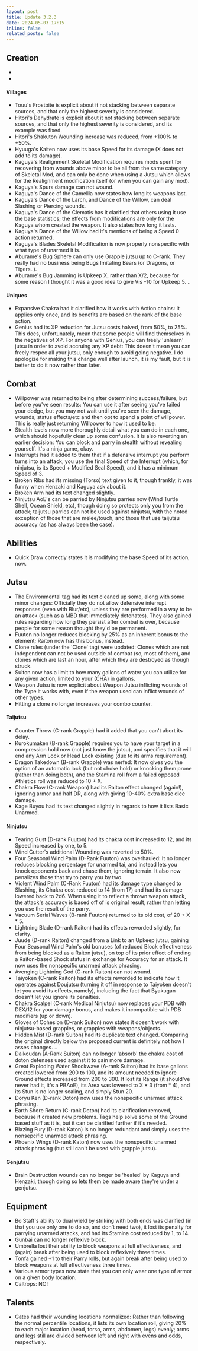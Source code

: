 ```yaml
---
layout: post
title: Update 3.2.3
date: 2024-05-03 17:15
inline: false
related_posts: false
---
```

## Creation
 - 
 - 

#### Villages
 - Touu's Frostbite is explicit about it not stacking between separate sources, and that only the highest severity is considered.
 - Hitori's Dehydrate is explicit about it not stacking between separate sources, and that only the highest severity is considered, and its example was fixed.
 - Hitori's Shakuton Wounding increase was reduced, from +100% to +50%.
 - Hyuuga's Kaiten now uses its base Speed for its damage (X does not add to its damage).
 - Kaguya's Realignment Skeletal Modification requires mods spent for recovering from wounds above minor to be all from the same category of Skeletal Mod, and can only be done when using a Jutsu which allows for the Realignment modification itself (or when you can gain any mod).
 - Kaguya's Spurs damage can not wound.
 - Kaguya's Dance of the Camellia now states how long its weapons last.
 - Kaguya's Dance of the Larch, and Dance of the Willow, can deal Slashing or Piercing wounds.
 - Kaguya's Dance of the Clematis has it clarified that others using it use the base statistics; the effects from modifications are only for the Kaguya whom created the weapon.  It also states how long it lasts.
 - Kaguya's Dance of the Willow had it's mentions of being a Speed 0 action returned.
 - Kaguya's Blades Skeletal Modification is now properly nonspecific with what type of unarmed it is.
 - Aburame's Bug Sphere can only use Grapple jutsu up to C-rank.  They really had no business being Bugs Imitating Bears (or Dragons, or Tigers..).
 - Aburame's Bug Jamming is Upkeep X, rather than X/2, because for some reason I thought it was a good idea to give Vis -10 for Upkeep 5. ..


#### Uniques
 - Expansive Chakra had it clarified how it works with Action chains: It applies only once, and its benefits are based on the rank of the base action.
 - Genius had its XP reduction for Jutsu costs halved, from 50%, to 25%.  This does, unfortunately, mean that some people will find themselves in the negatives of XP.  For anyone with Genius, you can freely 'unlearn' jutsu in order to avoid accruing any XP debt: This doesn't mean you can freely respec all your jutsu, only enough to avoid going negative.  I do apologize for making this change well after launch, it is my fault, but it is better to do it now rather than later.

## Combat
 - Willpower was returned to being after determining success/failure, but before you've seen results: You can use it after seeing you've failed your dodge, but you may not wait until you've seen the damage, wounds, status effects/etc and then opt to spend a point of willpower. This is really just returning Willpower to how it used to be.
 - Stealth levels now more thoroughly detail what you can do in each one, which should hopefully clear up some confusion.  It is also reverting an earlier decision: You can block and parry in stealth without revealing yourself. It's a ninja game, okay.
 - Interrupts had it added to them that if a defensive interrupt you perform turns into an attack, you use the final Speed of the Interrupt (which, for ninjutsu, is its Speed + Modified Seal Speed), and it has a minimum Speed of 3.
 - Broken Ribs had its missing (Torso) text given to it, though frankly, it was funny when Henzaki and Kaguya ask about it.
 - Broken Arm had its text changed slightly.
 - Ninjutsu AoE's can be parried by Ninjutsu parries now (Wind Turtle Shell, Ocean Shield, etc), though doing so protects only you from the attack; taijutsu parries can not be used against ninjutsu, with the noted exception of those that are melee/touch, and those that use taijutsu accuracy (as has always been the case).


## Abilities
 - Quick Draw correctly states it is modifying the base Speed of its action, now.

## Jutsu
 - The Environmental tag had its text cleaned up some, along with some minor changes: Officially they do not allow defensive interrupt responses (even with Blur/etc), unless they are performed in a way to be an attack (such as a MBD that immediately detonates).  They also gained rules regarding how long they persist after combat is over, because people for some reason thought they'd be permanent.
 - Fuuton no longer reduces blocking by 25% as an inherent bonus to the element; Raiton now has this bonus, instead.
 - Clone rules (under the 'Clone' tag) were updated: Clones which are not independent can not be used outside of combat (so, most of them), and clones which are last an hour, after which they are destroyed as though struck.
 - Suiton now has a limit to how many gallons of water you can utilize for any given action, limited to your (CHA) in gallons.
 - Weapon Jutsu is now explicit about Weapon Jutsu inflicting wounds of the Type it works with, even if the weapon used can inflict wounds of other types.
 - Hitting a clone no longer increases your combo counter.


#### Taijutsu
 - Counter Throw (C-rank Grapple) had it added that you can't abort its delay.
 - Kurokumaken (B-rank Grapple) requires you to have your target in a compression hold now (not just know the jutsu), and specifies that it will end any Arm Lock or Head Lock existing (due to its arms requirement).
 - Dragon Takedown (B-rank Grapple) was nerfed: It now gives you the option of an automatic lock (but not choke hold) or knocking them prone (rather than doing both), and the Stamina roll from a failed opposed Athletics roll was reduced to 10 + X.
 - Chakra Flow (C-rank Weapon) had its Raiton effect changed (again!), ignoring armor and half DR, along with giving 10-40% extra base dice damage.
 - Kage Buyou had its text changed slightly in regards to how it lists Basic Unarmed.

#### Ninjutsu 
 - Tearing Gust (D-rank Fuuton) had its chakra cost increased to 12, and its Speed increased by one, to 5.
 - Wind Cutter's additional Wounding was reverted to 50%. 
 - Four Seasonal Wind Palm (D-Rank Fuuton) was overhauled: It no longer reduces blocking percentage for unarmed tai, and instead lets you knock opponents back and chase them, ignoring terrain.  It also now penalizes those that try to parry you by two.
 - Violent Wind Palm (C-Rank Fuuton) had its damage type changed to Slashing, its Chakra cost reduced to 14 (from 17) and had its damage lowered back to 2d6.  When using it to reflect a thrown weapon attack, the attack's accuracy is based off of is original result, rather than letting you use the result of the parry.
 - Vacuum Serial Waves (B-rank Fuuton) returned to its old cost, of 20 + X * 5.
 - Lightning Blade (D-rank Raiton) had its effects reworded slightly, for clarity.
 - Juude (D-rank Raiton) changed from a Link to an Upkeep jutsu, gaining Four Seasonal Wind Palm's old bonuses (of reduced Block effectiveness from being blocked as a Raiton jutsu), on top of its prior effect of ending a Raiton-based Shock status in exchange for Accuracy for an attack.  It now uses the nonspecific unarmed attack phrasing.
 - Avenging Lightning God (C-rank Raiton) can not wound.
 - Taiyoken (C-rank Raiton) had its effects reworded to indicate how it operates against Doujutsu (turning it off in response to Taiyoken doesn't let you avoid its effects, namely), including the fact that Byakugan doesn't let you ignore its penalties.
 - Chakra Scalpel (C-rank Medical Ninjutsu) now replaces your PDB with DEX/12 for your damage bonus, and makes it incompatible with PDB modifiers (up or down).
 - Gloves of Cohesion (D-rank Suiton) now states it doesn't work with ninjutsu-based grapples, or grapples with weapons/objects.
 - Hidden Mist (D-rank Suiton) had its duplicate text changed.  Comparing the original directly below the proposed current is definitely not how I asses changes. ..
 - Daikoudan (A-Rank Suiton) can no longer 'absorb' the chakra cost of doton defenses used against it to gain more damage.
 - Great Exploding Water Shockwave (A-rank Suiton) had its base gallons created lowered from 200 to 100, and its amount needed to ignore Ground effects increased from 200 to 300. It lost its Range (it should've never had it, it's a PBAoE), its Area was lowered to X * 3 (from * 4), and its Stun is no longer scaling, and simply Stun 20.
 - Doryu Ken (D-rank Doton) now uses the nonspecific unarmed attack phrasing.
 - Earth Shore Return (C-rank Doton) had its clarification removed, because it created new problems. Tags help solve some of the Ground based stuff as it is, but it can be clarified further if it's needed.
 - Blazing Fury (D-rank Katon) is no longer redundant and simply uses the nonsepcific unarmed attack phrasing.
 - Phoenix Wings (D-rank Katon) now uses the nonspecific unarmed attack phrasing (but still can't be used with grapple jutsu).




#### Genjutsu
 - Brain Destruction wounds can no longer be 'healed' by Kaguya and Henzaki, though doing so lets them be made aware they're under a genjutsu.

## Equipment
 - Bo Staff's ability to dual wield by striking with both ends was clarified (in that you use only one to do so, and don't need two), it lost its penalty for parrying unarmed attacks, and had its Stamina cost reduced by 1, to 14.
 - Gunbai can no longer reflexive block.
 - Umbrella lost their ability to block weapons at full effectiveness, and (again) break after being used to block reflexively three times.
 - Tonfa gained +1 to their Parry rolls, but again break after being used to block weapons at full effectiveness three times.
 - Various armor types now state that you can only wear one type of armor on a given body location.
 - Caltrops: NO!

## Talents
 - Gates had their wounding locations normalized: Rather than following the normal percentile locations, it lists its own location roll, giving 20% to each major location (head, torso, arms, abdomen, legs) evenly; arms and legs still are divided between left and right with evens and odds, respectively.